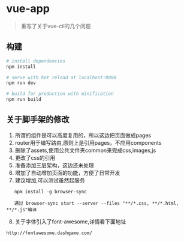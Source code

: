# vue-app

> 重写了关于vue-cil的几个问题

## 构建

``` bash
# install dependencies
npm install

# serve with hot reload at localhost:8080
npm run dev

# build for production with minification
npm run build

```
## 关于脚手架的修改
1. 所谓的组件是可以高度复用的，所以这边把页面做成pages
2. router用于编写路由,原则上是引用pages，不应用components
3. 删除了assets,使用公共文件夹common来完成css,images,js
4. 更改了css的引用
5. 准备添加三层架构，这边还未处理
6. 增加了自动增加页面的功能，方便了日常开发
7. 建议增加,可以测试虽然起服务

```
   npm install -g browser-sync 
``` 
``` 
   通过 browser-sync start --server --files "**/*.css, **/*.html, **/*.js"编译
```
8. 关于字体引入了font-awesome,详情看下面地址
```
http://fontawesome.dashgame.com/
```
